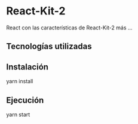 # React-Kit-2
React con las características de React-Kit-2 más ...

## Tecnologías utilizadas

## Instalación

yarn install

## Ejecución

yarn start
